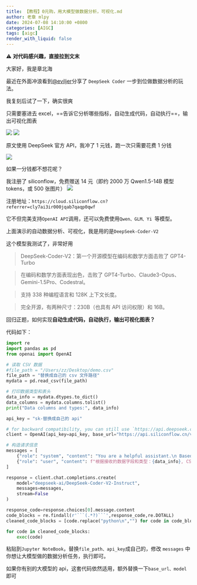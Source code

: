 ```yaml
---
title: 【教程】0元购，用大模型做数据分析，可视化.md
author: 老章 mlpy
date: 2024-07-08 14:10:00 +0800
categories: [AIGC]
tags: [aigc]
render_with_liquid: false
---
```



⚠️ **对代码感兴趣，直接拉到文末**

大家好，我是章北海

最近在外面冲浪看到[@eviljer](https://x.com/eviljer)分享了 `DeepSeek Coder` 一步到位做数据分析的玩法。

我复刻后试了一下，确实很爽

只需要塞进去 excel，==告诉它分析哪些指标，自动生成代码，自动执行==，输出可视化图表

![](https://r2.zhanglearning.com/blog/2024/07/fc57a9c75ca9d4223a09f23698cec33c.png)
![](https://r2.zhanglearning.com/blog/2024/07/ce36b4c50faec6d8dcc0cf0d792f97a3.png)


原文使用 DeepSeek 官方 API，我冲了 1 元钱，跑一次只需要花费 1 分钱

![](https://r2.zhanglearning.com/blog/2024/07/9f2228a42d0db5fc479ebd7632edaf9c.png)

如果一分钱都不想花呢？

我注册了 siliconflow，免费赠送 14 元（即约 2000 万 Qwen1.5-14B 模型 tokens，或 500 张图片）
![](https://r2.zhanglearning.com/blog/2024/07/61071fab450b870e047b7acdc43775af.png)

注册地址：`https://cloud.siliconflow.cn?referrer=cly7ai3ir000jqab7qaqp0qwf`

它不但完美支持`OpenAI API`调用，还可以免费使用`Qwen、GLM、Yi `等模型。

上面演示的自动数据分析、可视化，我是用的是`DeepSeek-Coder-V2`

这个模型我测试了，非常好用

> DeepSeek-Coder-V2：第一个开源模型在编码和数学方面击败了 GPT4-Turbo

>在编码和数学方面表现出色，击败了 GPT4-Turbo、Claude3-Opus、Gemini-1.5Pro、Codestral。

>支持 338 种编程语言和 128K 上下文长度。

>完全开源，有两种尺寸：230B（也具有 API 访问权限）和 16B。


回归正题，如何实现**自动生成代码，自动执行，输出可视化图表？**

代码如下：

```python
import re
import pandas as pd
from openai import OpenAI

# 读取 CSV 数据
#file_path = "/Users/zz/Desktop/demo.csv"
file_path = "替换成自己的 csv 文件路径"
mydata = pd.read_csv(file_path)

# 打印数据类型和表头
data_info = mydata.dtypes.to_dict()
data_columns = mydata.columns.tolist()
print("Data columns and types:", data_info)

api_key = "sk-替换成自己的 api"

# for backward compatibility, you can still use `https://api.deepseek.com/v1` as `base_url`.
client = OpenAI(api_key=api_key, base_url="https://api.siliconflow.cn/v1")

# 构造请求信息
messages = [
    {"role": "system", "content": "You are a helpful assistant.\n Based on the dataset user provided, do not assume.\n Think step by step, \nUse Markdown to format the output."},
    {"role": "user", "content": f"根据接收的数据字段和类型：{data_info}, CSV 路径：{file_path}, 1、用 plotly 图表分析内容标题，做个阅读超过 1000 点文章排行；2、对排名前五的文章做描述性分析，选用适当的图表进行可视化；3、分析哪些文章阅读情况比较良好；4、分别帮我找出阅读后关注人数、送达阅读率、首次分享率前五的文章名；注意：直接给我最终代码即可，不要写注释"}
]

response = client.chat.completions.create(
    model="deepseek-ai/DeepSeek-Coder-V2-Instruct",
    messages=messages,
    stream=False
)

response_code=response.choices[0].message.content
code_blocks = re.findall(r'```(.*?)```',response_code,re.DOTALL)
cleaned_code_blocks = [code.replace("python\n","") for code in code_blocks]

for code in cleaned_code_blocks:
    exec(code)
```

粘贴到`Jupyter NoteBook`，替换`file_path、api_key`成自己的，修改 `messages` 中你想让大模型做的数据分析任务，执行即可。

如果你有别的大模型的 api，这套代码依然适用，额外替换一下`base_url、model`即可